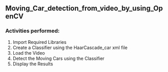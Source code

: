 ## Moving_Car_detection_from_video_by_using_OpenCV

### Activities performed:
1. Import Required Libraries
2. Create a Classifier using the HaarCascade_car xml file
3. Load the Video 
4. Detect the Moving Cars using the Classifier
5. Display the Results

